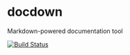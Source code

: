 # docdown

Markdown-powered documentation tool

[![Build Status](https://github.com/Frank-Mayer/docdown/actions/workflows/firebase-hosting-merge.yml/badge.svg)](https://github.com/Frank-Mayer/pizzarando/actions/workflows/test_build.yml)
